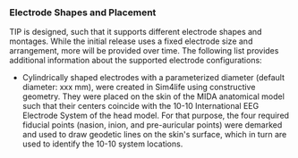 ### Electrode Shapes and Placement

TIP is designed, such that it supports different electrode shapes and montages. While the initial release uses a fixed electrode size and arrangement, more will be provided over time. The following list provides additional information about the supported electrode configurations:

* Cylindrically shaped electrodes with a parameterized diameter (default diameter: xxx mm), were created in Sim4life using constructive geometry. They were placed on the skin of the MIDA anatomical model such that their centers coincide with the 10-10 International EEG Electrode System of the head model. For that purpose, the four required fiducial points (nasion, inion, and pre-auricular points) were demarked and used to draw geodetic lines on the skin's surface, which in turn are used to identify the 10-10 system locations.
